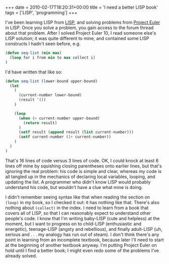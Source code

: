+++
date = 2010-02-17T18:20:31+00:00
title = 'I need a better LISP book'
tags = ['LISP', 'programming']
+++

I've been learning LISP from
[LISP](https://www.amazon.co.uk/LISP-Patrick-Winston/dp/0201083191/), and
solving problems from [Project Euler](https://projecteuler.net/) in LISP. Once
you solve a problem, you gain access to the forum thread about that problem.
After I solved Project Euler 10, I read someone else's LISP solution; it was
quite different to mine, and contained some LISP constructs I hadn't seen
before, e.g.

```lisp
(defun seq-list (min max)
  (loop for i from min to max collect i)
)
```

I'd have written that like so:

```lisp
(defun seq-list (lower-bound upper-bound)
  (let
    (
      (current-number lower-bound)
      (result '())
    )

    (loop
      (when (> current-number upper-bound)
        (return result)
      )
      (setf result (append result (list current-number)))
      (setf current-number (1+ current-number))
    )
  )
)
```

That's 16 lines of code versus 3 lines of code. OK, I could knock at least 6
lines off mine by squishing closing parentheses onto earlier lines, but that's
ignoring the real problem: his code is simple and clear, whereas my code is all
tangled up in the mechanics of declaring local variables, looping, and updating
the list. A programmer who didn't know LISP would probably understand his code,
but wouldn't have a clue what mine is doing.

I didn't remember seeing syntax like that when reading the section on `(loop)`
in my book, so I checked it out: it has nothing like that. There's also nothing
about `(collect)` in the index. I need to learn from a book that covers all of
LISP, so that I can reasonably expect to understand other people's code. I know
that I'm writing baby-LISP (cute and helpless) at the moment, but I want to
progress on to child-LISP (enthusiastic and energetic), teenage-LISP (angsty and
rebellious), and finally adult-LISP (uh, serious and . . . my analogy has run
out of steam). I don't think there's any point in learning from an incomplete
textbook, because later I'll need to start at the beginning of another textbook
anyway. I'm putting Project Euler on hold until I find a better book; I might
even redo some of the problems I've already solved.
